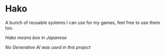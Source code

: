 # Hako

A bunch of reusable systems I can use for my games, feel free to use them too.

*Hako means box in Japanese*

*No Generative AI was used in this project*
